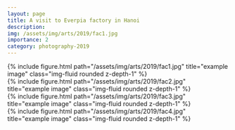 ```yaml
---
layout: page
title: A visit to Everpia factory in Hanoi
description: 
img: /assets/img/arts/2019/fac1.jpg
importance: 2
category: photography-2019
---
```



<div class="row">
    {% include figure.html path="/assets/img/arts/2019/fac1.jpg" title="example image" class="img-fluid rounded z-depth-1" %}
</div>


<div class="row">
    {% include figure.html path="/assets/img/arts/2019/fac2.jpg" title="example image" class="img-fluid rounded z-depth-1" %}
</div>

<div class="row">
    {% include figure.html path="/assets/img/arts/2019/fac3.jpg" title="example image" class="img-fluid rounded z-depth-1" %}
</div>

<div class="row">
    {% include figure.html path="/assets/img/arts/2019/fac4.jpg" title="example image" class="img-fluid rounded z-depth-1" %}
</div>